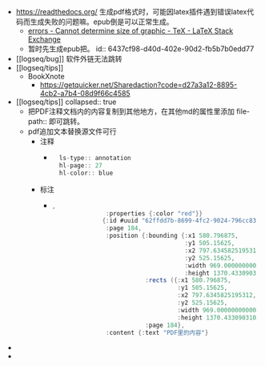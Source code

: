 - https://readthedocs.org/  生成pdf格式时，可能因latex插件遇到错误latex代码而生成失败的问题嘛。epub倒是可以正常生成。
	- [errors - Cannot determine size of graphic - TeX - LaTeX Stack Exchange](https://tex.stackexchange.com/questions/17734/cannot-determine-size-of-graphic)
	- 暂时先生成epub把。
	  id:: 6437cf98-d40d-402e-90d2-fb5b7b0edd77
- [[logseq/bug]] 软件外链无法跳转
- [[logseq/tips]]
	- BookXnote
		- https://getquicker.net/Sharedaction?code=d27a3a12-8895-4cb2-a7b4-08d9f66c4585
- [[logseq/tips]]
  collapsed:: true
	- 把PDF注释文档内的内容复制到其他地方，在其他md的属性里添加 file-path:: 即可跳转。
	- pdf追加文本替换源文件可行
		- 注释
			- ```java
			    ls-type:: annotation
			    hl-page:: 27
			    hl-color:: blue
			  ```
		- 标注
			- ```java
			  ,
			                 :properties {:color "red"}}
			                {:id #uuid "62ffdd7b-8699-4fc2-9024-796cc83e1877",
			                 :page 184,
			                 :position {:bounding {:x1 580.796875,
			                                       :y1 505.15625,
			                                       :x2 797.6345825195312,
			                                       :y2 525.15625,
			                                       :width 969.0000000000001,
			                                       :height 1370.4330903104424},
			                            :rects ({:x1 580.796875,
			                                     :y1 505.15625,
			                                     :x2 797.6345825195312,
			                                     :y2 525.15625,
			                                     :width 969.0000000000001,
			                                     :height 1370.4330903104424}),
			                            :page 184},
			                 :content {:text "PDF里的内容"}
			  ```
-
-